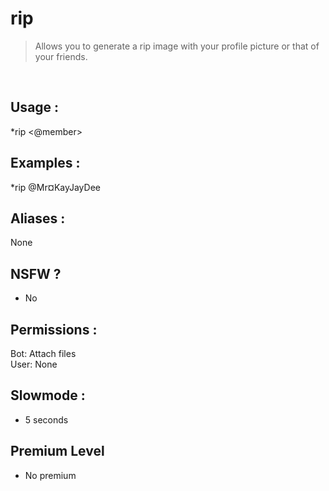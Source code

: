 # rip

> Allows you to generate a rip image with your profile picture or that of your friends.

<br>

## Usage :

*rip <@member>

## Examples :

*rip @Mr¤KayJayDee

## Aliases :

None

## NSFW ?

- No

## Permissions :

Bot: Attach files
<br>
User: None

## Slowmode :

- 5 seconds

## Premium Level

- No premium